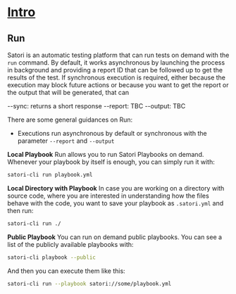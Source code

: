 # [Intro](README.md)
## Run

Satori is an automatic testing platform that can run tests on demand with the `run` command. By default, it works asynchronous by launching the process in background and providing a report ID that can be followed up to get the results of the test. If synchronous execution is required, either because the execution may block future actions or because you want to get the report or the output that will be generated, that can 

--sync: returns a short response
--report: TBC
--output: TBC

There are some general guidances on Run:
- Executions run asynchronous by default or synchronous with the parameter `--report` and `--output`

**Local Playbook**
Run allows you to run Satori Playbooks on demand. Whenever your playbook by itself is enough, you can simply run it with:

```sh
satori-cli run playbook.yml
```

**Local Directory with Playbook**
In case you are working on a directory with source code, where you are interested in understanding how the files behave with the code, you want to save your playbook as `.satori.yml` and then run:

```sh
satori-cli run ./
```

**Public Playbook**
You can run on demand public playbooks. You can see a list of the publicly available playbooks with:

```sh
satori-cli playbook --public
```

And then you can execute them like this:
```sh
satori-cli run --playbook satori://some/playbook.yml
```
